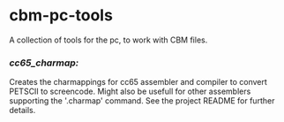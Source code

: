 # cbm-pc-tools

A collection of tools for the pc, to work with CBM files.


### *cc65_charmap:*

Creates the charmappings for cc65 assembler and compiler to convert PETSCII to screencode. Might also be usefull for other assemblers supporting the '.charmap' command. See the project README for further details.
